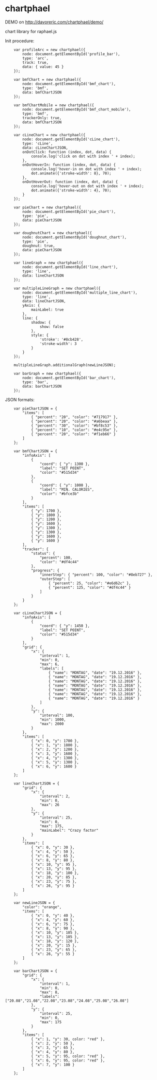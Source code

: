 chartphael
==========

DEMO on http://davoreric.com/chartphael/demo/

chart library for raphael.js


Init procedure:  

        var profileArc = new chartphael({
            node: document.getElementById('profile_bar'),
            type: 'arc',
            track: true,
            data: { value: 45 }
        });

        var bmfChart = new chartphael({
            node: document.getElementById('bmf_chart'),
            type: 'bmf',
            data: bmfChartJSON
        });

        var bmfChartMobile = new chartphael({
            node: document.getElementById('bmf_chart_mobile'),
            type: 'bmf',
            trackerOnly: true,
            data: bmfChartJSON
        });

        var cLineChart = new chartphael({
            node: document.getElementById('cLine_chart'),
            type: 'cLine',
            data: cLineChartJSON,
            onDotClick: function (index, dot, data) {
                console.log('click on dot with index ' + index);
            },
            onDotHoverIn: function (index, dot, data) {
                console.log('hover-in on dot with index ' + index);
                dot.animate({'stroke-width': 8}, 70);
            },
            onDotHoverOut: function (index, dot, data) {
                console.log('hover-out on dot with index ' + index);
                dot.animate({'stroke-width': 4}, 70);
            }
        });

        var pieChart = new chartphael({
            node: document.getElementById('pie_chart'),
            type: 'pie',
            data: pieChartJSON
        });

        var doughnutChart = new chartphael({
            node: document.getElementById('doughnut_chart'),
            type: 'pie',
            doughnut: true,
            data: pieChartJSON
        });

        var lineGraph = new chartphael({
            node: document.getElementById('line_chart'),
            type: 'line',
            data: lineChartJSON
        });

        var multipleLineGraph = new chartphael({
            node: document.getElementById('multiple_line_chart'),
            type: 'line',
            data: lineChartJSON,
            yAxis: {
                mainLabel: true
            },
            line: {
                shadow: {
                    show: false
                },
                style: {
                    'stroke': '#8cb428',
                    'stroke-width': 3
                }
            }
        });

        multipleLineGraph.additionalGraph(newLineJSON);
        
        var barGraph = new chartphael({
            node: document.getElementById('bar_chart'),
            type: 'bar',
            data: barChartJSON
        });



JSON formats:  

		var pieChartJSON = {
            "items": [
                { "percent": "20", "color": "#717917" },
                { "percent": "20", "color": "#a6beaa" },
                { "percent": "30", "color": "#bf8c53" },
                { "percent": "10", "color": "#e4c95e" },
                { "percent": "20", "color": "#f1eb66" }
            ]
        };

        var bmfChartJSON = {
            "infoAxis": [
                { 
                    "coord": { "y": 1300 },
                    "label": "SET POINT",
                    "color": "#515d34"
                },
                { 
                    "coord": { "y": 1000 },
                    "label": "MIN. CALORIES",
                    "color": "#bfce3b"
                }
            ],
            "items": [
                { "y": 1700 },
                { "y": 1800 },
                { "y": 1200 },
                { "y": 1600 },
                { "y": 1300 },
                { "y": 1300 },
                { "y": 1600 },
                { "y": 1600 }
            ],
            "tracker": {
                "status": {
                    "percent": 100,
                    "color": "#df4c44"
                },
                "progress": {
                    "innerStep": { "percent": 100, "color": "#8eb727" },
                    "outerStep": [
                        { "percent": 25, "color": "#e6d62c" },
                        { "percent": 125, "color": "#df4c44" }
                    ]
                }
            }
        };

        var cLineChartJSON = {
            "infoAxis": [
                { 
                    "coord": { "y": 1450 },
                    "label": "SET POINT",
                    "color": "#515d34"
                }
            ],
            "grid": {
                "x": {
                    "interval": 1,
                    "min": 0,
                    "max": 6,
                    "labels": [
                        { "name": "MONTAG", "date": "19.12.2016" },
                        { "name": "MONTAG", "date": "19.12.2016" },
                        { "name": "MONTAG", "date": "19.12.2016" },
                        { "name": "MONTAG", "date": "19.12.2016" },
                        { "name": "MONTAG", "date": "19.12.2016" },
                        { "name": "MONTAG", "date": "19.12.2016" },
                        { "name": "MONTAG", "date": "19.12.2016" }
                    ]
                },
                "y": {
                    "interval": 100,
                    "min": 1000,
                    "max": 2000
                }
            },
            "items": [
                { "x": 0, "y": 1700 },
                { "x": 1, "y": 1800 },
                { "x": 2, "y": 1200 },
                { "x": 3, "y": 1600 },
                { "x": 4, "y": 1300 },
                { "x": 5, "y": 1300 },
                { "x": 6, "y": 1600 }
            ]
        };

        var lineChartJSON = {
            "grid": {
                "x": {
                    "interval": 2,
                    "min": 0,
                    "max": 26
                },
                "y": {
                    "interval": 25,
                    "min": 0,
                    "max": 175,
                    "mainLabel": "Crazy factor"
                }
            },
            "items": [
                { "x": 0, "y": 30 },
                { "x": 4, "y": 50 },
                { "x": 6, "y": 65 },
                { "x": 8, "y": 80 },
                { "x": 10, "y": 95 },
                { "x": 13, "y": 95 },
                { "x": 18, "y": 100 },
                { "x": 20, "y": 85 },
                { "x": 23, "y": 75 },
                { "x": 26, "y": 95 }
            ]
        };

        var newLineJSON = {
            "color": "orange",
            "items": [
                { "x": 0, "y": 40 },
                { "x": 4, "y": 60 },
                { "x": 6, "y": 75 },
                { "x": 8, "y": 90 },
                { "x": 10, "y": 105 },
                { "x": 13, "y": 105 },
                { "x": 18, "y": 120 },
                { "x": 20, "y": 15 },
                { "x": 23, "y": 65 },
                { "x": 26, "y": 55 }
            ]
        };

        var barChartJSON = {
            "grid": {
                "x": {
                    "interval": 1,
                    "min": 0,
                    "max": 8,
                    "labels": ["20.08","21.08","22.08","23.08","24.08","25.08","26.08"]
                },
                "y": {
                    "interval": 25,
                    "min": 0,
                    "max": 175
                }
            },
            "items": [
                { "x": 1, "y": 30, color: "red" },
                { "x": 2, "y": 50 },
                { "x": 3, "y": 65 },
                { "x": 4, "y": 80 },
                { "x": 5, "y": 95, color: "red" },
                { "x": 6, "y": 95, color: "red" },
                { "x": 7, "y": 100 }
            ]
        };